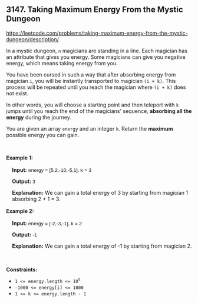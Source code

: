 ## 3147. Taking Maximum Energy From the Mystic Dungeon

<https://leetcode.com/problems/taking-maximum-energy-from-the-mystic-dungeon/description/>

<div class="elfjS" data-track-load="description_content"><p>In a mystic dungeon, <code>n</code> magicians are standing in a line. Each magician has an attribute that gives you energy. Some magicians can give you negative energy, which means taking energy from you.</p>

<p>You have been cursed in such a way that after absorbing energy from magician <code>i</code>, you will be instantly transported to magician <code>(i + k)</code>. This process will be repeated until you reach the magician where <code>(i + k)</code> does not exist.</p>

<p>In other words, you will choose a starting point and then teleport with <code>k</code> jumps until you reach the end of the magicians' sequence, <strong>absorbing all the energy</strong> during the journey.</p>

<p>You are given an array <code>energy</code> and an integer <code>k</code>. Return the <strong>maximum</strong> possible energy you can gain.</p>

<p>&nbsp;</p>
<p><strong class="example">Example 1:</strong></p>

<div class="example-block" style="border-color: var(--border-tertiary); border-left-width: 2px; color: var(--text-secondary); font-size: 0.875rem; margin-bottom: 1rem; margin-top: 1rem; overflow: visible; padding-left: 1rem;">
<p><strong>Input:</strong> <span class="example-io" style="font-family: Menlo, sans-serif; font-size: 0.85rem;"> energy = [5,2,-10,-5,1], k = 3</span></p>

<p><strong>Output:</strong><span class="example-io" style="font-family: Menlo, sans-serif; font-size: 0.85rem;"> 3</span></p>

<p><strong>Explanation:</strong> We can gain a total energy of 3 by starting from magician 1 absorbing 2 + 1 = 3.</p>
</div>

<p><strong class="example">Example 2:</strong></p>

<div class="example-block" style="border-color: var(--border-tertiary); border-left-width: 2px; color: var(--text-secondary); font-size: 0.875rem; margin-bottom: 1rem; margin-top: 1rem; overflow: visible; padding-left: 1rem;">
<p><strong>Input:</strong><span class="example-io" style="font-family: Menlo, sans-serif; font-size: 0.85rem;"> energy = [-2,-3,-1], k = 2</span></p>

<p><strong>Output:</strong><span class="example-io" style="font-family: Menlo, sans-serif; font-size: 0.85rem;"> -1</span></p>

<p><strong>Explanation:</strong> We can gain a total energy of -1 by starting from magician 2.</p>
</div>

<p>&nbsp;</p>
<p><strong>Constraints:</strong></p>

<ul>
 <li><code>1 &lt;= energy.length &lt;= 10<sup>5</sup></code></li>
 <li><code>-1000 &lt;= energy[i] &lt;= 1000</code></li>
 <li><code>1 &lt;= k &lt;= energy.length - 1</code></li>
</ul>

<p>&nbsp;</p>
​​​​​​</div>
